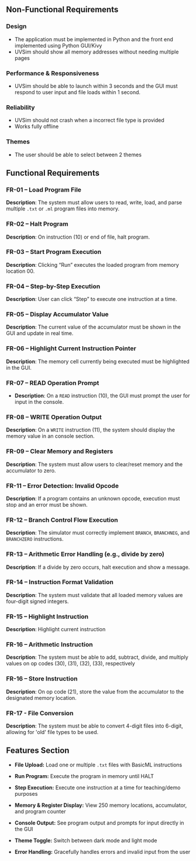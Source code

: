 ## Non-Functional Requirements

### Design
- The application must be implemented in Python and the front end implemented using Python GUI/Kivy
- UVSim should show all memory addresses without needing multiple pages

### Performance & Responsiveness
- UVSim should be able to launch within 3 seconds and the GUI must respond to user input and file loads within 1 second.

### Reliability
- UVSim should not crash when a incorrect file type is provided
- Works fully offline

### Themes
- The user should be able to select between 2 themes


## Functional Requirements

### FR-01 – Load Program File
**Description**: The system must allow users to read, write, load, and parse multiple `.txt` or `.ml` program files into memory.

### FR-02 – Halt Program
**Description**: On instruction (10) or end of file, halt program.

### FR-03 – Start Program Execution
**Description**: Clicking “Run” executes the loaded program from memory location 00.

### FR-04 – Step-by-Step Execution
**Description**: User can click “Step” to execute one instruction at a time.

### FR-05 – Display Accumulator Value
**Description**: The current value of the accumulator must be shown in the GUI and update in real time.

### FR-06 – Highlight Current Instruction Pointer
**Description**: The memory cell currently being executed must be highlighted in the GUI.

### FR-07 – READ Operation Prompt
- **Description**: On a `READ` instruction (10), the GUI must prompt the user for input in the console.

### FR-08 – WRITE Operation Output
**Description**: On a `WRITE` instruction (11), the system should display the memory value in an console section.

### FR-09 – Clear Memory and Registers
**Description**: The system must allow users to clear/reset memory and the accumulator to zero.

### FR-11 – Error Detection: Invalid Opcode
**Description**: If a program contains an unknown opcode, execution must stop and an error must be shown.

### FR-12 – Branch Control Flow Execution
**Description**: The simulator must correctly implement `BRANCH`, `BRANCHNEG`, and `BRANCHZERO` instructions.

### FR-13 – Arithmetic Error Handling (e.g., divide by zero)
**Description**: If a divide by zero occurs, halt execution and show a message.

### FR-14 – Instruction Format Validation
**Description**: The system must validate that all loaded memory values are four-digit signed integers.

### FR-15 – Highlight Instruction
**Description**: Highlight current instruction

### FR-16 – Arithmetic Instruction
**Description**: The system must be able to add, subtract, divide, and multiply values on op codes (30), (31), (32), (33), respectively

### FR-16 – Store Instruction
**Description**: On op code (21), store the value from the accumulator to the designated memory location.

### FR-17 - File Conversion
**Description**: The system must be able to convert 4-digit files into 6-digit, allowing for 'old' file types to be used.


## Features Section

- **File Upload:** Load one or multiple `.txt` files with BasicML instructions
   
- **Run Program:** Execute the program in memory until HALT

- **Step Execution:** Execute one instruction at a time for teaching/demo purposes
 
- **Memory & Register Display:** View 250 memory locations, accumulator, and program counter

- **Console Output:** See program output and prompts for input directly in the GUI

- **Theme Toggle:** Switch between dark mode and light mode

- **Error Handling:** Gracefully handles errors and invalid input from the user

